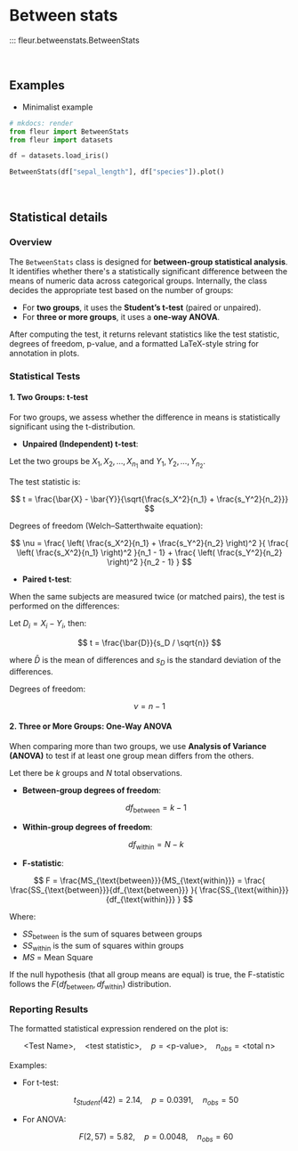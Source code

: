 # Between stats

::: fleur.betweenstats.BetweenStats

<br>

## Examples

- Minimalist example

```python
# mkdocs: render
from fleur import BetweenStats
from fleur import datasets

df = datasets.load_iris()

BetweenStats(df["sepal_length"], df["species"]).plot()
```

<br>

## Statistical details

### Overview

The `BetweenStats` class is designed for **between-group statistical analysis**. It identifies whether there's a statistically significant difference between the means of numeric data across categorical groups. Internally, the class decides the appropriate test based on the number of groups:

- For **two groups**, it uses the **Student’s t-test** (paired or unpaired).
- For **three or more groups**, it uses a **one-way ANOVA**.

After computing the test, it returns relevant statistics like the test statistic, degrees of freedom, p-value, and a formatted LaTeX-style string for annotation in plots.

### Statistical Tests

#### 1. **Two Groups: t-test**

For two groups, we assess whether the difference in means is statistically significant using the t-distribution.

- **Unpaired (Independent) t-test**:

Let the two groups be $X_1, X_2, \ldots, X_{n_1}$ and $Y_1, Y_2, \ldots, Y_{n_2}$.

The test statistic is:

$$
t = \frac{\bar{X} - \bar{Y}}{\sqrt{\frac{s_X^2}{n_1} + \frac{s_Y^2}{n_2}}}
$$

Degrees of freedom (Welch–Satterthwaite equation):

$$
\nu = \frac{
  \left( \frac{s_X^2}{n_1} + \frac{s_Y^2}{n_2} \right)^2
}{
  \frac{ \left( \frac{s_X^2}{n_1} \right)^2 }{n_1 - 1} +
  \frac{ \left( \frac{s_Y^2}{n_2} \right)^2 }{n_2 - 1}
}
$$

- **Paired t-test**:

When the same subjects are measured twice (or matched pairs), the test is performed on the differences:

Let $D_i = X_i - Y_i$, then:

$$
t = \frac{\bar{D}}{s_D / \sqrt{n}}
$$

where $\bar{D}$ is the mean of differences and $s_D$ is the standard deviation of the differences.

Degrees of freedom:

$$
\nu = n - 1
$$

#### 2. **Three or More Groups: One-Way ANOVA**

When comparing more than two groups, we use **Analysis of Variance (ANOVA)** to test if at least one group mean differs from the others.

Let there be $k$ groups and $N$ total observations.

- **Between-group degrees of freedom**:

  $$
  df_{\text{between}} = k - 1
  $$

- **Within-group degrees of freedom**:

  $$
  df_{\text{within}} = N - k
  $$

- **F-statistic**:

$$
F = \frac{MS_{\text{between}}}{MS_{\text{within}}}
= \frac{ \frac{SS_{\text{between}}}{df_{\text{between}}} }{ \frac{SS_{\text{within}}}{df_{\text{within}}} }
$$

Where:

- $SS_{\text{between}}$ is the sum of squares between groups
- $SS_{\text{within}}$ is the sum of squares within groups
- $MS$ = Mean Square

If the null hypothesis (that all group means are equal) is true, the F-statistic follows the $F(df_{\text{between}}, df_{\text{within}})$ distribution.

### Reporting Results

The formatted statistical expression rendered on the plot is:

$$
\text{<Test Name>},\quad \text{<test statistic>},\quad p = \text{<p-value>},\quad n_{obs} = \text{<total n>}
$$

Examples:

- For t-test:

  $$
  t_{{Student}}(42) = 2.14,\quad p = 0.0391,\quad n_{{obs}} = 50
  $$

- For ANOVA:

  $$
  F(2, 57) = 5.82,\quad p = 0.0048,\quad n_{{obs}} = 60
  $$
